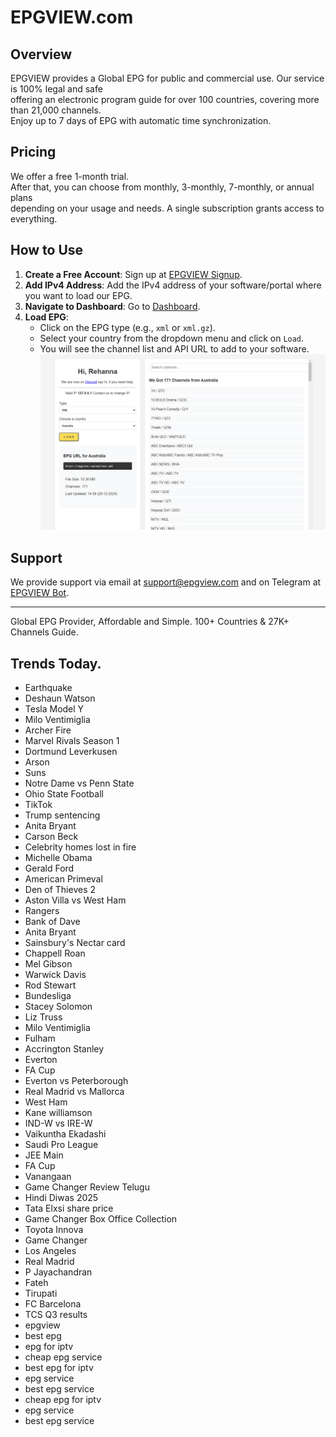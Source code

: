# EPGVIEW.com



## Overview
EPGVIEW provides a Global EPG for public and commercial use. Our service is 100% legal and safe\
offering an electronic program guide for over 100 countries, covering more than 21,000 channels.\
Enjoy up to 7 days of EPG with automatic time synchronization.

## Pricing
We offer a free 1-month trial. \
After that, you can choose from monthly, 3-monthly, 7-monthly, or annual plans \
depending on your usage and needs. A single subscription grants access to everything.

## How to Use
1. **Create a Free Account**: Sign up at [EPGVIEW Signup](https://epgview.com/signup.php).
2. **Add IPv4 Address**: Add the IPv4 address of your software/portal where you want to load our EPG.
3. **Navigate to Dashboard**: Go to [Dashboard](https://epgview.com/dashboard.php).
4. **Load EPG**:
   - Click on the EPG type (e.g., `xml` or `xml.gz`).
   - Select your country from the dropdown menu and click on `Load`.
   - You will see the channel list and API URL to add to your software.
![EPGVIEW](img/dashboard.png)
## Support
We provide support via email at [support@epgview.com](mailto:support@epgview.com) and on Telegram at [EPGVIEW Bot](https://t.me/epgview_bot).

---

Global EPG Provider, Affordable and Simple. 100+ Countries & 27K+ Channels Guide.

## Trends Today.

- Earthquake
- Deshaun Watson
- Tesla Model Y
- Milo Ventimiglia
- Archer Fire
- Marvel Rivals Season 1
- Dortmund  Leverkusen
- Arson
- Suns
- Notre Dame vs Penn State
- Ohio State Football
- TikTok
- Trump sentencing
- Anita Bryant
- Carson Beck
- Celebrity homes lost in fire
- Michelle Obama
- Gerald Ford
- American Primeval
- Den of Thieves 2
- Aston Villa vs West Ham
- Rangers
- Bank of Dave
- Anita Bryant
- Sainsbury's Nectar card
- Chappell Roan
- Mel Gibson
- Warwick Davis
- Rod Stewart
- Bundesliga
- Stacey Solomon
- Liz Truss
- Milo Ventimiglia
- Fulham
- Accrington Stanley
- Everton
- FA Cup
- Everton vs Peterborough
- Real Madrid vs Mallorca
- West Ham
- Kane williamson
- IND-W vs IRE-W
- Vaikuntha Ekadashi
- Saudi Pro League
- JEE Main
- FA Cup
- Vanangaan
- Game Changer Review Telugu
- Hindi Diwas 2025
- Tata Elxsi share price
- Game Changer Box Office Collection
- Toyota Innova
- Game Changer
- Los Angeles
- Real Madrid
- P Jayachandran
- Fateh
- Tirupati
- FC Barcelona
- TCS Q3 results
- epgview
- best epg
- epg for iptv
- cheap epg service
- best epg for iptv
- epg service
- best epg service
- cheap epg for iptv
- epg service
- best epg service
